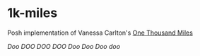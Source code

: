 # 1k-miles

Posh implementation of Vanessa Carlton's [One Thousand Miles](https://www.youtube.com/watch?v=Cwkej79U3ek)

_Doo DOO DOO DOO Doo Doo Doo doo_
